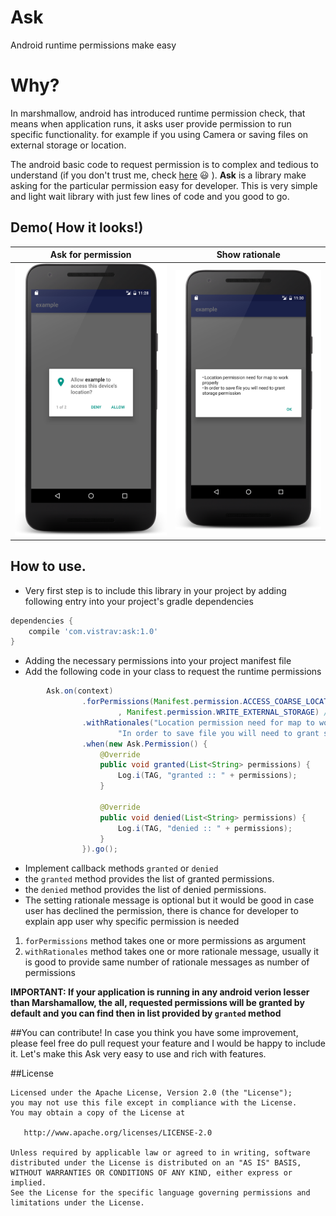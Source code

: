 # Ask
Android runtime permissions make easy

# Why?

In marshmallow, android has introduced runtime permission check, that means when application runs, it asks user provide permission to run specific functionality. for example if you using Camera or saving files on external storage or location.

The android basic code to request permission is to complex and tedious to understand (if you don't trust me, check [here](http://developer.android.com/training/permissions/requesting.html) :smiley: ). **Ask** is a library make asking for the particular permission easy for developer. This is very simple and light wait library with just few lines of code and you good to go.

## Demo( How it looks!)

| Ask for permission     | Show rationale |
| ---      | ---       |
| ![show permission](https://github.com/00ec454/Ask/blob/master/asset/permission_1.png) | ![show rationale](https://github.com/00ec454/Ask/blob/master/asset/rationale.png)         |

## How to use.

* Very first step is to include this library in your project by adding following entry into your project's gradle dependencies

```groovy
dependencies {
	compile 'com.vistrav:ask:1.0'
}
```

* Adding the necessary permissions into your project manifest file
* Add the following code in your class to request the runtime permissions
```java
        Ask.on(context)
                .forPermissions(Manifest.permission.ACCESS_COARSE_LOCATION
                        , Manifest.permission.WRITE_EXTERNAL_STORAGE) //one or more permissions
                .withRationales("Location permission need for map to work properly", 
                        "In order to save file you will need to grant storage permission") //optional
                .when(new Ask.Permission() {
                    @Override
                    public void granted(List<String> permissions) {
                        Log.i(TAG, "granted :: " + permissions);
                    }

                    @Override
                    public void denied(List<String> permissions) {
                        Log.i(TAG, "denied :: " + permissions);
                    }
                }).go();

```

* Implement callback methods `granted` or `denied`
 * the `granted` method provides the list of granted permissions.
 * the `denied` method provides the list of denied permissions.
* The setting rationale message is optional but it would be good in case user has declined the permission, there is chance for developer to explain app user why specific permission is needed

1. `forPermissions` method takes one or more permissions as argument
2. `withRationales` method takes one or more rationale message, usually it is good to provide same number of rationale messages as number of permissions

**IMPORTANT: If your application is running in any android verion lesser than Marshamallow, the all, requested permissions will be granted by default and you can find then in list provided by `granted` method**

##You can contribute!
In case you think you have some improvement, please feel free do pull request your feature and I would be happy to include it. Let's make this Ask very easy to use and rich with features.

##License

    Licensed under the Apache License, Version 2.0 (the "License");
    you may not use this file except in compliance with the License.
    You may obtain a copy of the License at

       http://www.apache.org/licenses/LICENSE-2.0

    Unless required by applicable law or agreed to in writing, software
    distributed under the License is distributed on an "AS IS" BASIS,
    WITHOUT WARRANTIES OR CONDITIONS OF ANY KIND, either express or implied.
    See the License for the specific language governing permissions and
    limitations under the License.
